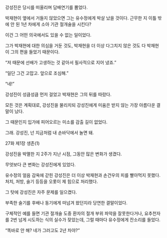 강성진은 당시를 떠올리며 담배연기를 뿜었다.

박재현이 옆에서 거들지 않았으면 그는 유수정에게 박살 났을 것이다. 근무한 지 이틀 밖에 안 된 1년 차에게 소아 기관 절개술을 시킨다?

이건 그 어떤 의국에서도 있을 수 없는 일이었다.

그가 박재현에 대한 의심을 거둔 것도, 박재현을 더 이상 다그치지 않은 것도 다 박재현이 그의 편을 들었기 때문이다.

“저 때문에 선배가 고생하는 것 같아서 필사적으로 지어 냈죠.”

“일단 그건 고맙고. 앞으로 조심해.”

“네!”

강성진이 성큼성큼 먼저 걸었고 박재현은 그의 뒤를 따랐다.

모든 것은 계획대로, 강성진을 물리치되 강성진에게 미움은 받지 않는 가장 아름다운 결말이 났다.

그 때문인지 입가에 피어오르는 미소를 감출 길이 없었다.

그래. 강성진, 넌 지금처럼 내 손바닥에서 놀면 돼.

27화 제1장 생존(1)

강성진을 박멸한 지 2주가 지난 시점, 그동안 많은 변화가 생겼다.

무엇보다 큰 변화는 강성진에게 있었다.

유수정의 얼음 감옥에 갇힌 강성진은 더 이상 박재현과 손건우의 피를 빨아먹지 못했다. 처치, 처방, 술기 등등을 오롯이 제 힘으로 처리했다.

그 탓에 강성진은 자주 문제를 일으켰다.

부족한 술기를 후배나 동기에게 떠넘겨 왔던지라 당연한 결말이었다.

구체적인 예를 들면 기관 절개술 도중 환자의 절개 부위 파악을 잘못한다거나, 요추천자를 2번 넘게 시도하는 식의 실수가 잦았는데, 그럴 때마다 유수정에게 잔소리를 들었다.

“똑바로 안 해? 네가 그러고도 2년 차야?”